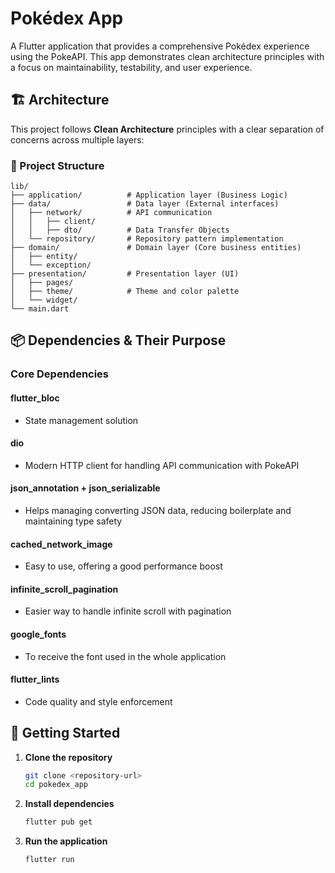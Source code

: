 # Pokédex App

A Flutter application that provides a comprehensive Pokédex experience using the PokeAPI. This app demonstrates clean architecture principles with a focus on maintainability, testability, and user experience.

## 🏗️ Architecture

This project follows **Clean Architecture** principles with a clear separation of concerns across multiple layers:

### 📁 Project Structure

```
lib/
├── application/          # Application layer (Business Logic)
├── data/                 # Data layer (External interfaces)
│   ├── network/          # API communication
│   │   ├── client/
│   │   ├── dto/          # Data Transfer Objects
│   └── repository/       # Repository pattern implementation
├── domain/               # Domain layer (Core business entities)
│   ├── entity/
│   └── exception/
├── presentation/         # Presentation layer (UI)
│   ├── pages/
│   ├── theme/            # Theme and color palette
│   └── widget/
└── main.dart            
```

## 📦 Dependencies & Their Purpose

### **Core Dependencies**

#### **flutter_bloc**
- State management solution

#### **dio** 
- Modern HTTP client for handling API communication with PokeAPI

#### **json_annotation** + **json_serializable**
  - Helps managing converting JSON data, reducing boilerplate and maintaining type safety

#### **cached_network_image**
- Easy to use, offering a good performance boost

#### **infinite_scroll_pagination**
- Easier way to handle infinite scroll with pagination

#### **google_fonts**
- To receive the font used in the whole application

#### **flutter_lints**
- Code quality and style enforcement

## 🔧 Getting Started

1. **Clone the repository**
   ```bash
   git clone <repository-url>
   cd pokedex_app
   ```

2. **Install dependencies**
   ```bash
   flutter pub get
   ```

3. **Run the application**
   ```bash
   flutter run
   ```
